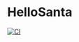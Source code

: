# HelloSanta
[![CI](https://github.com/swayambhu-innovations/HelloSanta/actions/workflows/main.yml/badge.svg?branch=master)](https://github.com/swayambhu-innovations/HelloSanta/actions/workflows/main.yml)
